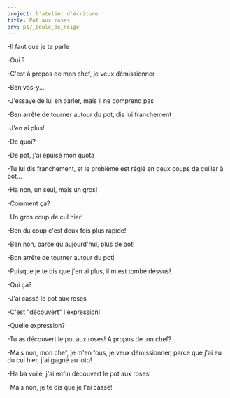 ```yaml
---
project: l'atelier d'écriture
title: Pot aux roses
prv: p17_boule_de_neige
---
```


-Il faut que je te parle

-Oui ?

-C'est à propos de mon chef, je veux démissionner

-Ben vas-y...

-J'essaye de lui en parler, mais il ne comprend pas

-Ben arrête de tourner autour du pot, dis lui franchement

-J'en ai plus!

-De quoi?

-De pot, j'ai épuisé mon quota

-Tu lui dis franchement, et le problème est réglé en deux coups de cuiller à pot...

-Ha non, un seul, mais un gros!

-Comment ça?

-Un gros coup de cul hier!

-Ben du coup c'est deux fois plus rapide!

-Ben non, parce qu'aujourd'hui, plus de pot!

-Bon arrête de tourner autour du pot!

-Puisque je te dis que j'en ai plus, il m'est tombé dessus!

-Qui ça?

-J'ai cassé le pot aux roses

-C'est "découvert" l'expression!

-Quelle expression?

-Tu as découvert le pot aux roses! A propos de ton chef?

-Mais non, mon chef, je m'en fous, je veux démissionner, parce que j'ai eu du cul hier, j'ai gagné au loto!

-Ha ba voilé, j'ai enfin découvert le pot aux roses!

-Mais non, je te dis que je l'ai cassé!
